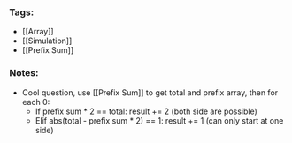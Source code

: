 ### Tags:
- [[Array]]
- [[Simulation]]
- [[Prefix Sum]]
### Notes:
- Cool question, use [[Prefix Sum]] to get total and prefix array, then for each 0:
	- If prefix sum * 2 == total: result += 2 (both side are possible)
	- Elif abs(total - prefix sum * 2) == 1: result += 1 (can only start at one side) 